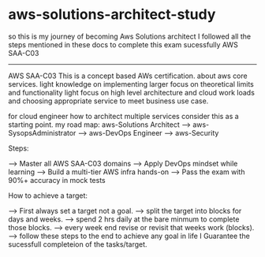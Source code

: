 # aws-solutions-architect-study

so this is my journey of becoming Aws Solutions architect
I followed all the steps mentioned in these docs to complete this exam sucessfully AWS SAA-C03
_________________________________________________________________________________________________________
AWS SAA-C03
This is a concept based AWs certification.
about aws core services.
light knowledge on implementing
larger focus on theoretical limits and functionality
light focus on high level architecture and cloud work loads and choosing appropriate service to meet business use case.

for cloud engineer
how to architect multiple services
consider this as a starting point.
 my road map:
 aws-Solutions Architect --> aws-SysopsAdministrator --> aws-DevOps Engineer --> aws-Security

Steps:

--> Master all AWS SAA-C03 domains
--> Apply DevOps mindset while learning
--> Build a multi-tier AWS infra hands-on
--> Pass the exam with 90%+ accuracy in mock tests

How to achieve a target:

--> First always set a target not a goal.
--> split the target into blocks for days and weeks. 
--> spend 2 hrs daily at the bare minmum to complete those blocks.
--> every week end revise or revisit that weeks work (blocks).
--> follow these steps to the end to achieve any goal in life I Guarantee the sucessfull completeion of the tasks/target.


